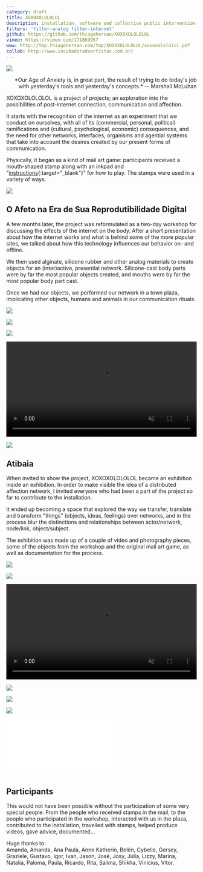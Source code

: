 ```yaml
---
category: draft
title: XOXOXOLOLOLOL
description: installation, software and collective public intervention
filters: 'filter-analog filter-internet'
github: https://github.com/thiagohersan/XOXOXOLOLOLOL
vimeo: https://vimeo.com/171869957
www: http://tmp.thiagohersan.com/tmp/XOXOXOLOLOLOL/xoxoxolololol.pdf
collab: http://www.incubadoradeartistas.com.br/
---
```

![](/assets/projects/xoxoxolololol/Envelope02.jpg)

<div style="text-align:right;" markdown="1">
  *Our Age of Anxiety is, in great part, the result of trying to do today's job with yesterday's tools and yesterday's concepts.*  
  -- Marshall McLuhan
</div>

XOXOXOLOLOLOL is a project of projects; an exploration into the possibilities of post-internet connection, communication and affection.

It starts with the recognition of the internet as an experiment that we conduct on ourselves, with all of its (commercial, personal, political) ramifications and (cultural, psychological, economic) consequences, and the need for other networks, interfaces, organisms and agential systems that take into account the desires created by our present forms of communication.

Physically, it began as a kind of mail art game: participants received a mouth-shaped stamp along with an inkpad and "[instructions](/assets/projects/xoxoxolololol/regras_A6.pdf){:target="_blank"}" for how to play. The stamps were used in a variety of ways.

![](/assets/projects/xoxoxolololol/Envelope00.jpg)

## O Afeto na Era de Sua Reprodutibilidade Digital
A few months later, the project was reformulated as a two-day workshop for discussing the effects of the internet on the body. After a short presentation about how the internet works and what is behind some of the more popular sites, we talked about how this technology influences our behavior on- and offline.

We then used alginate, silicone rubber and other analog materials to create objects for an (inter)active, presential network. Silicone-cast body parts were by far the most popular objects created, and mouths were by far the most popular body part cast.

Once we had our objects, we performed our network in a town plaza, implicating other objects, humans and animals in our communication rituals.

![](/assets/projects/xoxoxolololol/workshop01.jpg)

![](/assets/projects/xoxoxolololol/workshop04.jpg)

![](/assets/projects/xoxoxolololol/workshop06.jpg)

<video loop autoplay muted width="100%">
  <source src="/assets/projects/xoxoxolololol/workshop08.webm" type="video/webm">
  <source src="/assets/projects/xoxoxolololol/workshop08.mp4" type="video/mp4">
</video>

![](/assets/projects/xoxoxolololol/workshop09.jpg)

## Atibaia
When invited to show the project, XOXOXOLOLOLOL became an exhibition inside an exhibition. In order to make visible the idea of a distributed affection network, I invited everyone who had been a part of the project so far to contribute to the installation.

It ended up becoming a space that explored the way we transfer, translate and transform "things" (objects, ideas, feelings) over networks, and in the process blur the distinctions and relationships between actor/network, node/link, object/subject.

The exhibition was made up of a couple of video and photography pieces, some of the objects from the workshop and the original mail art game, as well as documentation for the process.

![](/assets/projects/xoxoxolololol/FATA00.jpg)

![](/assets/projects/xoxoxolololol/FATA01.jpg)

<video loop autoplay muted width="100%">
  <source src="/assets/projects/xoxoxolololol/FATA03.webm" type="video/webm">
  <source src="/assets/projects/xoxoxolololol/FATA03.mp4" type="video/mp4">
</video>

![](/assets/projects/xoxoxolololol/FATA04.jpg)

![](/assets/projects/xoxoxolololol/FATA06.jpg)

![](/assets/projects/xoxoxolololol/FATA07.jpg)

<div class="video-wrapper video-wrapper-16x9">
  <iframe src="//player.vimeo.com/video/171869957?title=0&amp;byline=0&amp;portrait=0&amp;color=ff0179" frameborder="0" webkitallowfullscreen="" mozallowfullscreen="" allowfullscreen=""></iframe>
</div>

## Participants
This would not have been possible without the participation of some very special people. From the people who received stamps in the mail, to the people who participated in the workshop, interacted with us in the plaza, contributed to the installation, travelled with stamps, helped produce videos, gave advice, documented... 

Huge thanks to:  
Amanda, Amanda, Ana Paula, Anne Katherin, Belén, Cybelle, Gersey, Graziele, Gustavo, Igor, Ivan, Jason, José, Josy, Júlia, Lizzy, Marina, Natalia, Paloma, Paula, Ricardo, Rita, Salima, Shikha, Vinícius, Vitor.